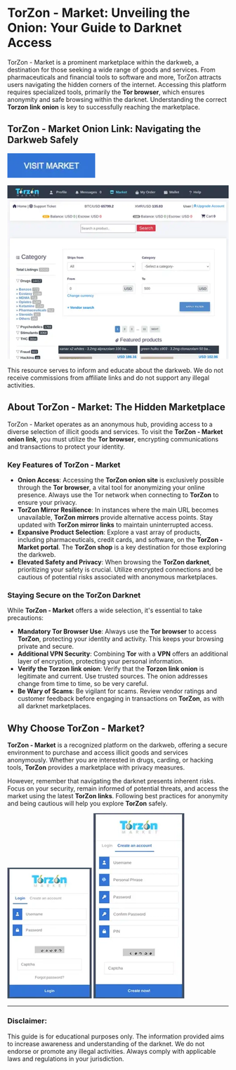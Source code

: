 # TorZon - Market: Unveiling the Onion: Your Guide to Darknet Access

TorZon - Market is a prominent marketplace within the darkweb, a destination for those seeking a wide range of goods and services. From pharmaceuticals and financial tools to software and more, TorZon attracts users navigating the hidden corners of the internet. Accessing this platform requires specialized tools, primarily the **Tor browser**, which ensures anonymity and safe browsing within the darknet. Understanding the correct **Torzon link onion** is key to successfully reaching the marketplace.

## TorZon - Market Onion Link: Navigating the Darkweb Safely


[<img src="/backgrounds/visual.webp" width="200">](http://&#116;%6F&#114;&#122;&#111;%6E%36%6B%68&#111;&#55;&#50;%73&#104;%32%35%64&#111;%34%32%6E&#55;%68&#120;%62%66%37%75%7A&#119;%7A&#101;&#52;&#99;%36%70&#102;%35%64&#121;%72&#100;%32%78&#114;%6C&#121;&#53;%76%61%71&#118;%65&#53;&#97;&#100;&#46;%6F%6E%69&#111;&#110;)

<a href="http://&#116;%6F&#114;&#122;&#111;%6E%36%6B%68&#111;&#55;&#50;%73&#104;%32%35%64&#111;%34%32%6E&#55;%68&#120;%62%66%37%75%7A&#119;%7A&#101;&#52;&#99;%36%70&#102;%35%64&#121;%72&#100;%32%78&#114;%6C&#121;&#53;%76%61%71&#118;%65&#53;&#97;&#100;&#46;%6F%6E%69&#111;&#110;"><img src="/backgrounds/half.webp" alt="TorZon - Market Onion Link" style="max-width: 100%;"></a>

This resource serves to inform and educate about the darkweb. We do not receive commissions from affiliate links and do not support any illegal activities.

## About TorZon - Market: The Hidden Marketplace

TorZon - Market operates as an anonymous hub, providing access to a diverse selection of illicit goods and services. To visit the **TorZon - Market onion link**, you must utilize the **Tor browser**, encrypting communications and transactions to protect your identity.

### Key Features of TorZon - Market

-   **Onion Access**: Accessing the **TorZon onion site** is exclusively possible through the **Tor browser**, a vital tool for anonymizing your online presence. Always use the Tor network when connecting to **TorZon** to ensure your privacy.
-   **TorZon Mirror Resilience**: In instances where the main URL becomes unavailable, **TorZon mirrors** provide alternative access points. Stay updated with **TorZon mirror links** to maintain uninterrupted access.
-   **Expansive Product Selection**: Explore a vast array of products, including pharmaceuticals, credit cards, and software, on the **TorZon - Market portal**. The **TorZon shop** is a key destination for those exploring the darkweb.
-   **Elevated Safety and Privacy**: When browsing the **TorZon darknet**, prioritizing your safety is crucial. Utilize encrypted connections and be cautious of potential risks associated with anonymous marketplaces.

### Staying Secure on the TorZon Darknet

While **TorZon - Market** offers a wide selection, it's essential to take precautions:

-   **Mandatory Tor Browser Use**: Always use the **Tor browser** to access **TorZon**, protecting your identity and activity. This keeps your browsing private and secure.
-   **Additional VPN Security**: Combining **Tor** with a **VPN** offers an additional layer of encryption, protecting your personal information.
-   **Verify the Torzon link onion**: Verify that the **Torzon link onion** is legitimate and current. Use trusted sources. The onion addresses change from time to time, so be very careful.
-   **Be Wary of Scams**: Be vigilant for scams. Review vendor ratings and customer feedback before engaging in transactions on **TorZon**, as with all darknet marketplaces.

## Why Choose TorZon - Market?

**TorZon - Market** is a recognized platform on the darkweb, offering a secure environment to purchase and access illicit goods and services anonymously. Whether you are interested in drugs, carding, or hacking tools, **TorZon** provides a marketplace with privacy measures.

However, remember that navigating the darknet presents inherent risks. Focus on your security, remain informed of potential threats, and access the market using the latest **TorZon links**. Following best practices for anonymity and being cautious will help you explore **TorZon** safely.

<a href="http://&#116;%6F&#114;&#122;&#111;%6E%36%6B%68&#111;&#55;&#50;%73&#104;%32%35%64&#111;%34%32%6E&#55;%68&#120;%62%66%37%75%7A&#119;%7A&#101;&#52;&#99;%36%70&#102;%35%64&#121;%72&#100;%32%78&#114;%6C&#121;&#53;%76%61%71&#118;%65&#53;&#97;&#100;&#46;%6F%6E%69&#111;&#110;"><img src="/backgrounds/blank.webp" alt="TorZon - Market Login" style="max-width: 100%;"></a>
<a href="http://&#116;%6F&#114;&#122;&#111;%6E%36%6B%68&#111;&#55;&#50;%73&#104;%32%35%64&#111;%34%32%6E&#55;%68&#120;%62%66%37%75%7A&#119;%7A&#101;&#52;&#99;%36%70&#102;%35%64&#121;%72&#100;%32%78&#114;%6C&#121;&#53;%76%61%71&#118;%65&#53;&#97;&#100;&#46;%6F%6E%69&#111;&#110;"><img src="/backgrounds/label.webp" alt="TorZon - Market Register" style="max-width: 100%;"></a>

---

### Disclaimer:

This guide is for educational purposes only. The information provided aims to increase awareness and understanding of the darknet. We do not endorse or promote any illegal activities. Always comply with applicable laws and regulations in your jurisdiction.